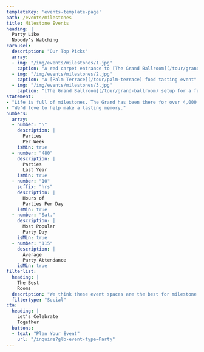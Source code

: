 ```yaml
---
templateKey: 'events-template-page'
path: /events/milestones
title: Milestone Events
heading: |
  Party Like
  Nobody’s Watching
carousel:
  description: "Our Top Picks"
  array:
  - img: "/img/events/milestones/1.jpg"
    caption: "A red carpet entrance to [The Grand Ballroom](/tour/grand-ballroom)"
  - img: "/img/events/milestones/2.jpg"
    caption: "A [Palm Terrace](/tour/palm-terrace) food tasting event"
  - img: "/img/events/milestones/3.jpg"
    caption: "[The Grand Ballroom](/tour/grand-ballroom) setup for a fundraiser"
statement:
- "Life is full of milestones. The Grand has been there for over 4,000 milestone events over the past decade."
- "We’d love to help make a lasting memory."
numbers:
  array:
  - number: "5"
    description: |  
      Parties
      Per Week
    isMin: true
  - number: "480"
    description: |  
      Parties
      Last Year
    isMin: true
  - number: "10"
    suffix: "hrs"
    description: |  
      Hours of
      Parties Per Day
    isMin: true
  - number: "Sat."
    description: |  
      Most Popular
      Party Day
    isMin: true
  - number: "115"
    description: |  
      Average
      Party Attendance
    isMin: true
filterlist:
  heading: |
    The Best
    Rooms
  description: "We think these event spaces are the best for milestone events of all kinds"
  filtertype: "Social"
cta:
  heading: |
    Let's Celebrate
    Together
  buttons:
  - text: "Plan Your Event"
    url: "/inquire?glb-event-type=Party"
---
```

